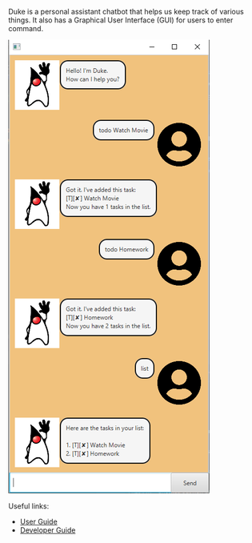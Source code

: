 Duke is a personal assistant chatbot that helps us keep track of various things.
It also has a Graphical User Interface (GUI) for users to enter command.

![Sample - CSV](UI.PNG) 

Useful links:
* [User Guide](UserGuide.md)
* [Developer Guide](DeveloperGuide.md)